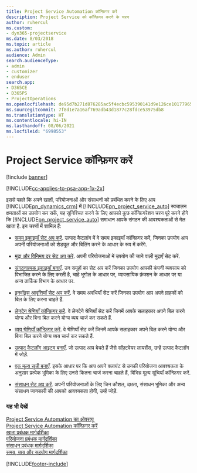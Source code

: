 ```yaml
---
title: Project Service Automation कॉन्फ़िगर करें
description: Project Service को कॉन्फ़िगर करने के चरण
author: ruhercul
ms.custom:
- dyn365-projectservice
ms.date: 8/03/2018
ms.topic: article
ms.author: ruhercul
audience: Admin
search.audienceType:
- admin
- customizer
- enduser
search.app:
- D365CE
- D365PS
- ProjectOperations
ms.openlocfilehash: de95d7b271d876285ac5f4ecbc595390141d9e126ce101779652828581c1f613
ms.sourcegitcommit: 7f8d1e7a16af769adb43d1877c28fdce53975db8
ms.translationtype: HT
ms.contentlocale: hi-IN
ms.lasthandoff: 08/06/2021
ms.locfileid: "6998553"
---
```

# <a name="configure-project-service"></a>Project Service कॉन्फ़िगर करें

[!include [banner](../includes/psa-now-project-operations.md)]

[!INCLUDE[cc-applies-to-psa-app-1x-2x](../includes/cc-applies-to-psa-app-1x-2x.md)]

इससे पहले कि अपने खातों, परियोजनाओं और संसाधनों को प्रबंधित करने के लिए आप [!INCLUDE[pn_dynamics_crm](../includes/pn-dynamics-crm.md)] में [!INCLUDE[pn_project_service_auto](../includes/pn-project-service-auto.md)] स्वचालन क्षमताओं का उपयोग कर सकें, यह सुनिश्चित करने के लिए आपको कुछ कॉन्फ़िगरेशन चरण पूरे करने होंगे कि [!INCLUDE[pn_project_service_auto](../includes/pn-project-service-auto.md)] समाधान आपके संगठन की आवश्यकताओं से मेल खाता है. इन चरणों में शामिल हैं:  
  
-   [समय इकाइयाँ सेट अप करें](../psa/set-up-time-units.md). उत्पाद कैटलॉग में वे समय इकाइयाँ कॉन्फ़िगर करें, जिनका उपयोग आप अपनी परियोजनाओं को शेड्यूल और बिलिंग करने के आधार के रूप में करेंगे.  
  
-   [मुद्रा और विनिमय दर सेट अप करें](../psa/set-up-currencies-exchange-rates.md). अपनी परियोजनाओं में उपयोग की जाने वाली मुद्राएँ सेट करें.  
  
-   [संगठनात्मक इकाइयाँ बनाएँ](../psa/create-organizational-units.md). उन समूहों का सेट अप करें जिनका उपयोग आपकी कंपनी व्यवसाय को विभाजित करने के लिए करती है, चाहे भूगोल के आधार पर, व्यावसायिक फ़ंक्शन के आधार पर या अन्य तार्किक विभाग के आधार पर.  
  
-   [इनवॉइस आवृत्तियाँ सेट अप करें](../psa/set-up-invoice-frequencies.md). वे समय अवधियाँ सेट करें जिनका उपयोग आप अपने ग्राहकों को बिल के लिए करना चाहते हैं.  
  
-   [लेनदेन श्रेणियाँ कॉन्फ़िगर करें](../psa/configure-transaction-categories.md). वे लेनदेने श्रेणियाँ सेट करें जिनमें आपके सलाहकार अपने बिल करने योग्य और बिना बिल करने योग्य व्यय चार्ज कर सकते हैं.  
  
-   [व्यय श्रेणियाँ कॉन्फ़िगर करें](../psa/configure-expense-categories.md). वे श्रेणियाँ सेट करें जिनमें आपके सलाहकार अपने बिल करने योग्य और बिना बिल करने योग्य व्यय चार्ज कर सकते हैं.  
  
-   [उत्पाद कैटलॉग आइटम बनाएँ](../psa/create-product-catalog-items.md). जो उत्पाद आप बेचते हैं जैसे सॉफ़्टवेयर लायसेंस, उन्हें उत्पाद कैटलॉग में जोड़ें.  
  
-   [एक मूल्य सूची बनाएँ](../psa/create-price-list.md). इसके आधार पर कि आप अपने क्लायंट से उनकी परियोजना आवश्यकता के अनुसार प्रत्येक भूमिका के लिए उनसे कितना चार्ज करना चाहते हैं, विभिन्न मूल्य सूचियाँ कॉन्फ़िगर करें.  
  
-   [संसाधन सेट अप करें](../psa/set-up-resources.md). अपनी परियोजनाओं के लिए जिन कौशल, दक्षता, संसाधन भूमिका और अन्य संसाधन जानकारी की आपको आवश्यकता होगी, उन्हें जोड़ें.  
  
### <a name="see-also"></a>यह भी देखें  
 [Project Service Automation का ओवरव्यू](../psa/overview.md)   
 [Project Service Automation कॉन्फ़िगर करें](../psa/configure.md)   
 [खाता प्रबंधक मार्गदर्शिका](../psa/account-manager-guide.md)   
 [परियोजना प्रबंधक मार्गदर्शिका](../psa/project-manager-guide.md)   
 [संसाधन प्रबंधक मार्गदर्शिका](../psa/resource-manager-guide.md)   
 [समय, व्यय और सहयोग मार्गदर्शिका](../psa/time-expense-collaboration-guide.md)


[!INCLUDE[footer-include](../includes/footer-banner.md)]